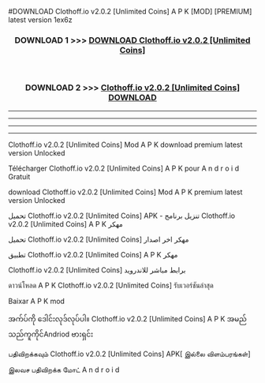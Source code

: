#DOWNLOAD Clothoff.io v2.0.2  [Unlimited Coins] A P K [MOD] [PREMIUM] latest version 1ex6z



<div align="center">

<h3>DOWNLOAD 1 >>> <a href="https://teeasianyam.web.app?sq=Clothoff.io v2.0.2  [Unlimited Coins]">DOWNLOAD Clothoff.io v2.0.2  [Unlimited Coins] </a></h3><br>

<h3>DOWNLOAD 2 >>> <a href="https://teeasianyam.web.app?sq=Clothoff.io v2.0.2  [Unlimited Coins] ">Clothoff.io v2.0.2  [Unlimited Coins]  DOWNLOAD </a></h3>

</div>


----------------------------------------------------------

----------------------------------------------------------

----------------------------------------------------------

----------------------------------------------------------


Clothoff.io v2.0.2  [Unlimited Coins]  Mod A P K download premium latest version Unlocked

Télécharger Clothoff.io v2.0.2  [Unlimited Coins]  A P K pour A n d r o i d Gratuit

download Clothoff.io v2.0.2  [Unlimited Coins]  Mod A P K premium latest version Unlocked

تحميل Clothoff.io v2.0.2  [Unlimited Coins]  APK - تنزيل برنامج Clothoff.io v2.0.2  [Unlimited Coins]  A P K مهكر

تحميل Clothoff.io v2.0.2  [Unlimited Coins]  مهكر اخر اصدار

تطبيق Clothoff.io v2.0.2  [Unlimited Coins]  A P K مهكر

Clothoff.io v2.0.2  [Unlimited Coins]  برابط مباشر للاندرويد

ดาวน์โหลด A P K Clothoff.io v2.0.2  [Unlimited Coins]  รับเวอร์ชันล่าสุด

Baixar A P K mod

အက်ပ်ကို ဒေါင်းလုဒ်လုပ်ပါ။ Clothoff.io v2.0.2  [Unlimited Coins]  A P K အမည်သည်ကူကိုင်Andriod ဗားရှင်း

பதிவிறக்கவும் Clothoff.io v2.0.2  [Unlimited Coins]  APK[ இல்லை விளம்பரங்கள்] 
 
இலவச பதிவிறக்க மோட் A n d r o i d



